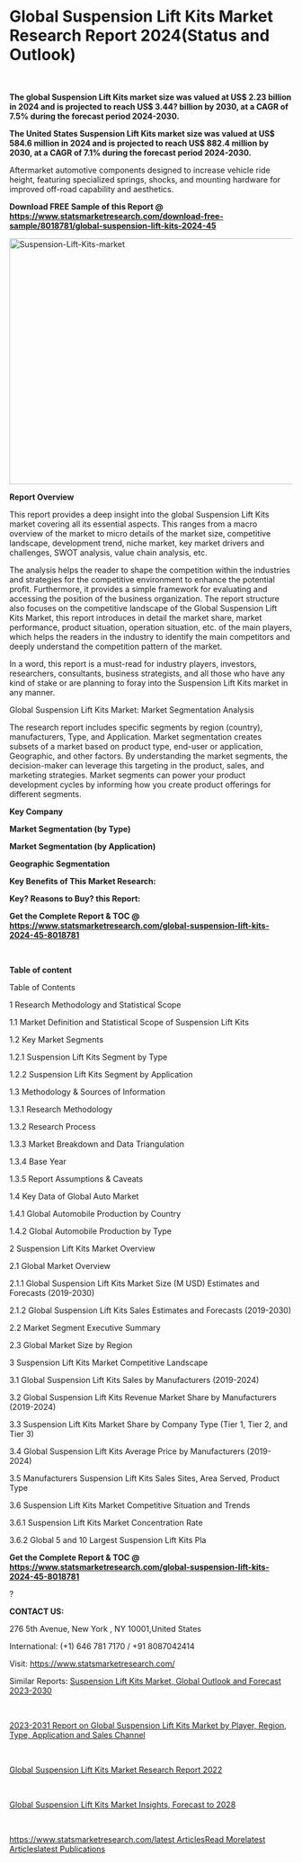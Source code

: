 <h1>Global Suspension Lift Kits Market Research Report 2024(Status and Outlook)</h1><br/><p><strong>The global Suspension Lift Kits market size was valued at US$ 2.23 billion in 2024 and is projected to reach US$ 3.44? billion by 2030, at a <strong>CAGR</strong> of 7.5% during the forecast period 2024-2030.</strong></p>
 
 
 
 <p><strong>The United States Suspension Lift Kits market size was valued at US$ 584.6 million in 2024 and is projected to reach US$ 882.4 million by 2030, at a <strong>CAGR</strong> of 7.1% during the forecast period 2024-2030.</strong></p>
 
 
 
 <p>Aftermarket automotive components designed to increase vehicle ride height, featuring specialized springs, shocks, and mounting hardware for improved off-road capability and aesthetics.</p>
 
 
 
 <p><strong>Download FREE Sample of this Report @ <a href="https://www.statsmarketresearch.com/download-free-sample/8018781/global-suspension-lift-kits-2024-45">https://www.statsmarketresearch.com/download-free-sample/8018781/global-suspension-lift-kits-2024-45</a></strong></p>
 
 
 
 <p><img alt="Suspension-Lift-Kits-market" src="https://www.grandresearchstore.com/assets/report-images/Suspension_Lift_Kits_market.png" style="width: 730px; height: 438px;" /></p>
 
 
 
 <p><strong>Report Overview</strong></p>
 
 
 
 <p>This report provides a deep insight into the global Suspension Lift Kits market covering all its essential aspects. This ranges from a macro overview of the market to micro details of the market size, competitive landscape, development trend, niche market, key market drivers and challenges, SWOT analysis, value chain analysis, etc.</p>
 
 
 
 <p>The analysis helps the reader to shape the competition within the industries and strategies for the competitive environment to enhance the potential profit. Furthermore, it provides a simple framework for evaluating and accessing the position of the business organization. The report structure also focuses on the competitive landscape of the Global Suspension Lift Kits Market, this report introduces in detail the market share, market performance, product situation, operation situation, etc. of the main players, which helps the readers in the industry to identify the main competitors and deeply understand the competition pattern of the market.</p>
 
 
 
 <p>In a word, this report is a must-read for industry players, investors, researchers, consultants, business strategists, and all those who have any kind of stake or are planning to foray into the Suspension Lift Kits market in any manner.</p>
 
 
 
 <p>Global Suspension Lift Kits Market: Market Segmentation Analysis</p>
 
 
 
 <p>The research report includes specific segments by region (country), manufacturers, Type, and Application. Market segmentation creates subsets of a market based on product type, end-user or application, Geographic, and other factors. By understanding the market segments, the decision-maker can leverage this targeting in the product, sales, and marketing strategies. Market segments can power your product development cycles by informing how you create product offerings for different segments.</p>
 
 
 
 <p><strong>Key Company</strong></p>
 
 
 
 <p><strong>Market Segmentation (by Type)</strong></p>
 
 
 
 <p><strong>Market Segmentation (<strong>by Application</strong>)</strong></p>
 
 
 
 <p><strong>Geographic Segmentation</strong></p>
 
 
 
 <p><strong>Key Benefits of This Market Research:</strong></p>
 
 
 
 <p><strong>Key? <strong>Reasons to Buy</strong>? this Report:</strong></p>
 
 
 
 <div><b>Get the Complete Report & TOC @ <a href="https://www.statsmarketresearch.com/global-suspension-lift-kits-2024-45-8018781">https://www.statsmarketresearch.com/global-suspension-lift-kits-2024-45-8018781</a></b></div>
 
 
 
 <p><br />
 
 <b>Table of content</b></p>
 
 
 
 <p>Table of Contents<br />
 
 1 Research Methodology and Statistical Scope<br />
 
 1.1 Market Definition and Statistical Scope of Suspension Lift Kits<br />
 
 1.2 Key Market Segments<br />
 
 1.2.1 Suspension Lift Kits Segment by Type<br />
 
 1.2.2 Suspension Lift Kits Segment by Application<br />
 
 1.3 Methodology & Sources of Information<br />
 
 1.3.1 Research Methodology<br />
 
 1.3.2 Research Process<br />
 
 1.3.3 Market Breakdown and Data Triangulation<br />
 
 1.3.4 Base Year<br />
 
 1.3.5 Report Assumptions & Caveats<br />
 
 1.4 Key Data of Global Auto Market<br />
 
 1.4.1 Global Automobile Production by Country<br />
 
 1.4.2 Global Automobile Production by Type<br />
 
 2 Suspension Lift Kits Market Overview<br />
 
 2.1 Global Market Overview<br />
 
 2.1.1 Global Suspension Lift Kits Market Size (M USD) Estimates and Forecasts (2019-2030)<br />
 
 2.1.2 Global Suspension Lift Kits Sales Estimates and Forecasts (2019-2030)<br />
 
 2.2 Market Segment Executive Summary<br />
 
 2.3 Global Market Size by Region<br />
 
 3 Suspension Lift Kits Market Competitive Landscape<br />
 
 3.1 Global Suspension Lift Kits Sales by Manufacturers (2019-2024)<br />
 
 3.2 Global Suspension Lift Kits Revenue Market Share by Manufacturers (2019-2024)<br />
 
 3.3 Suspension Lift Kits Market Share by Company Type (Tier 1, Tier 2, and Tier 3)<br />
 
 3.4 Global Suspension Lift Kits Average Price by Manufacturers (2019-2024)<br />
 
 3.5 Manufacturers Suspension Lift Kits Sales Sites, Area Served, Product Type<br />
 
 3.6 Suspension Lift Kits Market Competitive Situation and Trends<br />
 
 3.6.1 Suspension Lift Kits Market Concentration Rate<br />
 
 3.6.2 Global 5 and 10 Largest Suspension Lift Kits Pla</p>
 
 
 
 <div><b>Get the Complete Report & TOC @ <a href="https://www.statsmarketresearch.com/global-suspension-lift-kits-2024-45-8018781">https://www.statsmarketresearch.com/global-suspension-lift-kits-2024-45-8018781</a></b></div>
 
 
 
 <p>? </p>
 
 
 
 <p><b>CONTACT US:</b><br />
 
 276 5th Avenue, New York , NY 10001,United States<br />
 
 International: (+1) 646 781 7170 / +91 8087042414<br />
 
 Visit: <a href="https://www.statsmarketresearch.com/">https://www.statsmarketresearch.com/</a><br />
 
 Similar Reports: <a href="https://www.statsmarketresearch.com/global-suspension-lift-kits-2024-45-8018781">Suspension Lift Kits Market, Global Outlook and Forecast 2023-2030</a><br />
 
 <br />
 
 <a href="https://www.statsmarketresearch.com/global-suspension-lift-kits-2024-45-8018781">2023-2031 Report on Global Suspension Lift Kits Market by Player, Region, Type, Application and Sales Channel</a><br />
 
 <br />
 
 <a href="https://www.statsmarketresearch.com/global-suspension-lift-kits-2024-45-8018781">Global Suspension Lift Kits Market Research Report 2022</a><br />
 
 <br />
 
 <a href="https://www.statsmarketresearch.com/global-suspension-lift-kits-2024-45-8018781">Global Suspension Lift Kits Market Insights, Forecast to 2028</a><br />
 
 <br />
 
 <a href="https://gyeongbokgung.com">https://www.statsmarketresearch.com/</a><a href="https://hallyeomaritime.com">latest Articles</a><a href="https://jingwansa.com">Read More</a><a href="https://nguoiviet.jp/">latest Articles</a><a href="https://www.intelmarketresearch.com/">latest Publications</a></p>